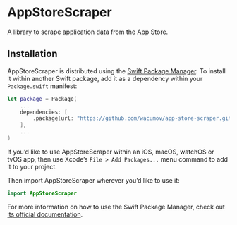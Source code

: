 # AppStoreScraper

A library to scrape application data from the App Store.

## Installation

AppStoreScraper is distributed using the [Swift Package Manager](https://swift.org/package-manager). To install it within another Swift package, add it as a dependency within your `Package.swift` manifest:

```swift
let package = Package(
    ...
    dependencies: [
        .package(url: "https://github.com/wacumov/app-store-scraper.git", from: "0.1.0")
    ],
    ...
)
```

If you’d like to use AppStoreScraper within an iOS, macOS, watchOS or tvOS app, then use Xcode’s `File > Add Packages...` menu command to add it to your project.

Then import AppStoreScraper wherever you’d like to use it:

```swift
import AppStoreScraper
```

For more information on how to use the Swift Package Manager, check out [its official documentation](https://swift.org/package-manager).